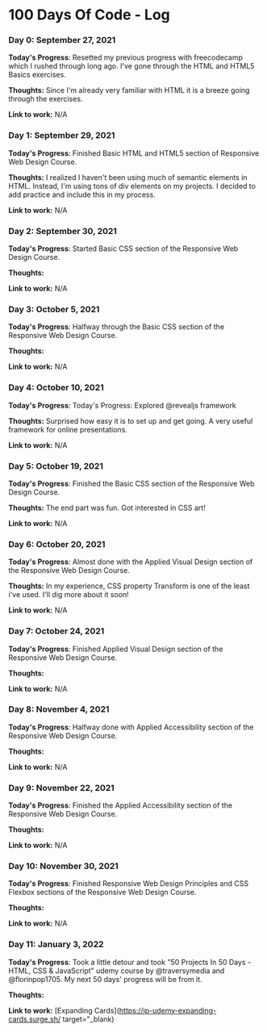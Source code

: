 # 100 Days Of Code - Log

### Day 0: September 27, 2021

**Today's Progress**: Resetted my previous progress with freecodecamp which I rushed through long ago. I've gone through the HTML and HTML5 Basics exercises.

**Thoughts:** Since I'm already very familiar with HTML it is a breeze going through the exercises.

**Link to work:** N/A

### Day 1: September 29, 2021

**Today's Progress**: Finished Basic HTML and HTML5 section of Responsive Web Design Course.

**Thoughts:** I realized I haven't been using much of semantic elements in HTML. Instead, I'm using tons of div elements on my projects. I decided to add practice and include this in my process.

**Link to work:** N/A

### Day 2: September 30, 2021

**Today's Progress**: Started Basic CSS section of the Responsive Web Design Course.

**Thoughts:** 

**Link to work:** N/A

### Day 3: October 5, 2021

**Today's Progress**: Halfway through the Basic CSS section of the Responsive Web Design Course.

**Thoughts:** 

**Link to work:** N/A

### Day 4: October 10, 2021

**Today's Progress**: Today's Progress: Explored @revealjs framework
 
**Thoughts:**  Surprised how easy it is to set up and get going. A very useful framework for online presentations.

**Link to work:** N/A

### Day 5: October 19, 2021

**Today's Progress**: Finished the Basic CSS section of the Responsive Web Design Course.
 
**Thoughts:**  The end part was fun. Got interested in CSS art!

**Link to work:** N/A

### Day 6: October 20, 2021

**Today's Progress**: Almost done with the Applied Visual Design section of the Responsive Web Design Course.
 
**Thoughts:**  In my experience, CSS property Transform is one of the least i've used. I'll dig more about it soon!

**Link to work:** N/A

### Day 7: October 24, 2021

**Today's Progress**: Finished Applied Visual Design section of the Responsive Web Design Course.
 
**Thoughts:**  

**Link to work:** N/A

### Day 8: November 4, 2021

**Today's Progress**: Halfway done with Applied Accessibility section of the Responsive Web Design Course.
 
**Thoughts:**  

**Link to work:** N/A

### Day 9: November 22, 2021

**Today's Progress**: Finished the Applied Accessibility section of the Responsive Web Design Course.
 
**Thoughts:**  

**Link to work:** N/A

### Day 10: November 30, 2021

**Today's Progress**: Finished Responsive Web Design Principles and CSS Flexbox sections of the Responsive Web Design Course.
 
**Thoughts:**  

**Link to work:** N/A

### Day 11: January 3, 2022

**Today's Progress**: Took a little detour and took "50 Projects In 50 Days - HTML, CSS & JavaScript" udemy course by @traversymedia and @florinpop1705. 
My next 50 days' progress will be from it.
 
**Thoughts:**  

**Link to work:** [Expanding Cards](https://jp-udemy-expanding-cards.surge.sh/ target="_blank)


